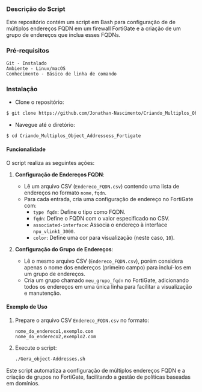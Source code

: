 ### Descrição do Script

Este repositório contém um script em Bash para configuração de de múltiplos endereços FQDN em um firewall FortiGate e a criação de um grupo de endereços que inclua esses FQDNs.


### Pré-requisitos 

    Git - Instalado
    Ambiente - Linux/macOS
    Conhecimento - Básico de linha de comando

### Instalação

* Clone o repositório:

``` bash    
$ git clone https://github.com/Jonathan-Nascimento/Criando_Multiplos_Object_Addressess_Fortigate.git
```

* Navegue até o diretório:

``` bash
$ cd Criando_Multiplos_Object_Addressess_Fortigate
``` 

#### Funcionalidade

O script realiza as seguintes ações:

1. **Configuração de Endereços FQDN**:
   - Lê um arquivo CSV (`Endereco_FQDN.csv`) contendo uma lista de endereços no formato `nome,fqdn`.
   - Para cada entrada, cria uma configuração de endereço no FortiGate com:
     - `type fqdn`: Define o tipo como FQDN.
     - `fqdn`: Define o FQDN com o valor especificado no CSV.
     - `associated-interface`: Associa o endereço à interface `npu_vlink1_3000`.
     - `color`: Define uma cor para visualização (neste caso, `10`).
  
2. **Configuração do Grupo de Endereços**:
   - Lê o mesmo arquivo CSV (`Endereco_FQDN.csv`), porém considera apenas o nome dos endereços (primeiro campo) para incluí-los em um grupo de endereços.
   - Cria um grupo chamado `meu_grupo_fqdn` no FortiGate, adicionando todos os endereços em uma única linha para facilitar a visualização e manutenção.
  
#### Exemplo de Uso

1. Prepare o arquivo CSV `Endereco_FQDN.csv` no formato:
   ```csv
   nome_do_endereco1,exemplo.com
   nome_do_endereco2,exemplo2.com
   ```
2. Execute o script:
   ```bash
   ./Gera_object-Addresses.sh
   ```

Este script automatiza a configuração de múltiplos endereços FQDN e a criação de grupos no FortiGate, facilitando a gestão de políticas baseadas em domínios.

